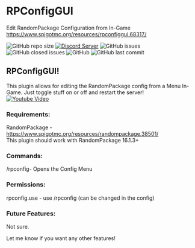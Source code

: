 # RPConfigGUI
Edit RandomPackage Configuration from In-Game<br>
https://www.spigotmc.org/resources/rpconfiggui.68317/

![GitHub repo size](https://img.shields.io/github/repo-size/Puyodead1/RPConfigGUI.svg?style=plastic)
[![Discord Server](https://discordapp.com/api/guilds/589200717277954093/embed.png)](https://discord.gg/mfMQvYW)
![GitHub issues](https://img.shields.io/github/issues/Puyodead1/RPConfigGUI.svg?style=plastic)
![GitHub closed issues](https://img.shields.io/github/issues-closed-raw/Puyodead1/RPConfigGUI.svg?style=plastic)
![GitHub](https://img.shields.io/github/license/Puyodead1/RPConfigGUI.svg?style=plastic)
![GitHub last commit](https://img.shields.io/github/last-commit/Puyodead1/RPConfigGUI.svg?style=plastic)

## RPConfigGUI!<br>
This plugin allows for editing the RandomPackage config from a Menu In-Game. Just toggle stuff on or off and restart the server!<br>
[![Youtube Video](http://img.youtube.com/vi/6saDM0UxBZ0/0.jpg)](http://www.youtube.com/watch?v=6saDM0UxBZ0)


### Requirements:<br>
RandomPackage - https://www.spigotmc.org/resources/randompackage.38501/<br>
This plugin should work with RandomPackage 16.1.3+<br>

### Commands:<br>
/rpconfig- Opens the Config Menu

### Permissions:<br>
rpconfig.use - use /rpconfig (can be changed in the config)

### Future Features:<br>
Not sure.

Let me know if you want any other features!
